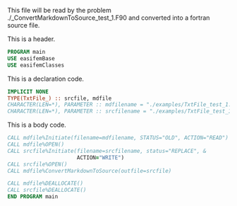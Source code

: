 This file will be read by the problem ./_ConvertMarkdownToSource_test_1.F90 and converted into a fortran source file.

This is a header.

```fortran
PROGRAM main
USE easifemBase
USE easifemClasses
```

This is a declaration code.

```fortran
IMPLICIT NONE
TYPE(TxtFile_) :: srcfile, mdfile
CHARACTER(LEN=*), PARAMETER :: mdfilename = "./examples/TxtFile_test_1.md"
CHARACTER(LEN=*), PARAMETER :: srcfilename = "./examples/TxtFile_test_1.f90"
```

This is a body code.

```fortran
CALL mdfile%Initiate(filename=mdfilename, STATUS="OLD", ACTION="READ")
CALL mdfile%OPEN()
CALL srcfile%Initiate(filename=srcfilename, status="REPLACE", &
                      ACTION="WRITE")
CALL srcfile%OPEN()
CALL mdfile%ConvertMarkdownToSource(outfile=srcfile)

CALL mdfile%DEALLOCATE()
CALL srcfile%DEALLOCATE()
END PROGRAM main
```
